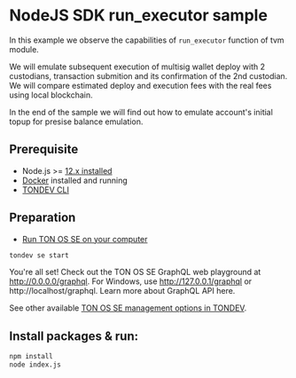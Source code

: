 # NodeJS SDK run_executor sample

In this example we observe the capabilities of `run_executor` function of tvm module. 

We will emulate subsequent execution of multisig wallet deploy with 2 custodians, transaction submition and its confirmation of the 2nd custodian. 
We will compare estimated deploy and execution fees with the real fees using local blockchain. 

In the end of the sample we will find out how to emulate account's initial topup for presise balance emulation. 

## Prerequisite

* Node.js >= [12.x installed](https://nodejs.org)
* [Docker](https://docs.docker.com/desktop/#download-and-install) installed and running
* [TONDEV CLI](https://docs.ton.dev/86757ecb2/p/179e51-tondev)


## Preparation

* [Run TON OS SE on your computer](https://docs.ton.dev/86757ecb2/p/19d886-ton-os-se) 

```sh
tondev se start
```

You're all set! Check out the TON OS SE GraphQL web playground at http://0.0.0.0/graphql. For Windows, use http://127.0.0.1/graphql or http://localhost/graphql. Learn more about GraphQL API here.

See other available [TON OS SE management options in TONDEV](https://docs.ton.dev/86757ecb2/v/0/p/54722f-ton-os-se).

## Install packages & run:

```sh
npm install
node index.js
```
